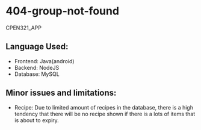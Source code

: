 # 404-group-not-found
CPEN321_APP

## Language Used:
- Frontend: Java(android)
- Backend: NodeJS
- Database: MySQL

## Minor issues and limitations:
- Recipe: Due to limited amount of recipes in the database, there is a high tendency that there will be no recipe shown if there is a lots of items that is about to expiry.
